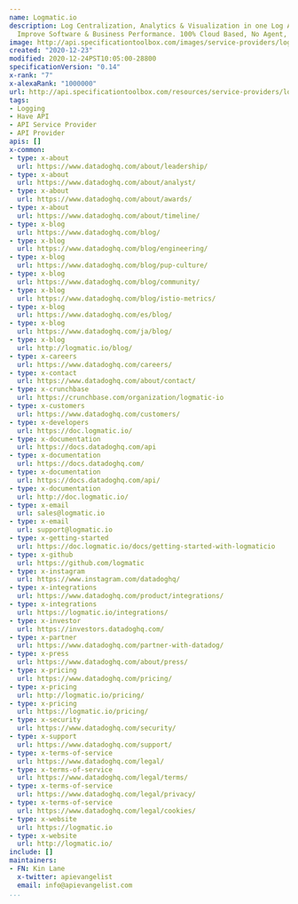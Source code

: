 ```yaml
---
name: Logmatic.io
description: Log Centralization, Analytics & Visualization in one Log Analyzer to
  Improve Software & Business Performance. 100% Cloud Based, No Agent, Free Trial!
image: http://api.specificationtoolbox.com/images/service-providers/logmatic-io.jpg
created: "2020-12-23"
modified: 2020-12-24PST10:05:00-28800
specificationVersion: "0.14"
x-rank: "7"
x-alexaRank: "1000000"
url: http://api.specificationtoolbox.com/resources/service-providers/logmatic-io/
tags:
- Logging
- Have API
- API Service Provider
- API Provider
apis: []
x-common:
- type: x-about
  url: https://www.datadoghq.com/about/leadership/
- type: x-about
  url: https://www.datadoghq.com/about/analyst/
- type: x-about
  url: https://www.datadoghq.com/about/awards/
- type: x-about
  url: https://www.datadoghq.com/about/timeline/
- type: x-blog
  url: https://www.datadoghq.com/blog/
- type: x-blog
  url: https://www.datadoghq.com/blog/engineering/
- type: x-blog
  url: https://www.datadoghq.com/blog/pup-culture/
- type: x-blog
  url: https://www.datadoghq.com/blog/community/
- type: x-blog
  url: https://www.datadoghq.com/blog/istio-metrics/
- type: x-blog
  url: https://www.datadoghq.com/es/blog/
- type: x-blog
  url: https://www.datadoghq.com/ja/blog/
- type: x-blog
  url: http://logmatic.io/blog/
- type: x-careers
  url: https://www.datadoghq.com/careers/
- type: x-contact
  url: https://www.datadoghq.com/about/contact/
- type: x-crunchbase
  url: https://crunchbase.com/organization/logmatic-io
- type: x-customers
  url: https://www.datadoghq.com/customers/
- type: x-developers
  url: https://doc.logmatic.io/
- type: x-documentation
  url: https://docs.datadoghq.com/api
- type: x-documentation
  url: https://docs.datadoghq.com/
- type: x-documentation
  url: https://docs.datadoghq.com/api/
- type: x-documentation
  url: http://doc.logmatic.io/
- type: x-email
  url: sales@logmatic.io
- type: x-email
  url: support@logmatic.io
- type: x-getting-started
  url: https://doc.logmatic.io/docs/getting-started-with-logmaticio
- type: x-github
  url: https://github.com/logmatic
- type: x-instagram
  url: https://www.instagram.com/datadoghq/
- type: x-integrations
  url: https://www.datadoghq.com/product/integrations/
- type: x-integrations
  url: https://logmatic.io/integrations/
- type: x-investor
  url: https://investors.datadoghq.com/
- type: x-partner
  url: https://www.datadoghq.com/partner-with-datadog/
- type: x-press
  url: https://www.datadoghq.com/about/press/
- type: x-pricing
  url: https://www.datadoghq.com/pricing/
- type: x-pricing
  url: http://logmatic.io/pricing/
- type: x-pricing
  url: https://logmatic.io/pricing/
- type: x-security
  url: https://www.datadoghq.com/security/
- type: x-support
  url: https://www.datadoghq.com/support/
- type: x-terms-of-service
  url: https://www.datadoghq.com/legal/
- type: x-terms-of-service
  url: https://www.datadoghq.com/legal/terms/
- type: x-terms-of-service
  url: https://www.datadoghq.com/legal/privacy/
- type: x-terms-of-service
  url: https://www.datadoghq.com/legal/cookies/
- type: x-website
  url: https://logmatic.io
- type: x-website
  url: http://logmatic.io/
include: []
maintainers:
- FN: Kin Lane
  x-twitter: apievangelist
  email: info@apievangelist.com
...
```

